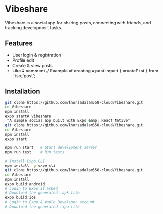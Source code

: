 # Vibeshare

Vibeshare is a social app for sharing posts, connecting with friends, and tracking development tasks.

## Features
- User login & registration
- Profile edit
- Create & view posts
- Like & comment
// Example of creating a post
import { createPost } from './src/post';
## Installation
```bash
git clone https://github.com/khorsadalam558-cloud/Vibeshare.git
cd Vibeshare
npm install
expo start# Vibeshare
 “A simple social app built with Expo &amp; React Native” 
git clone https://github.com/khorsadalam558-cloud/Vibeshare.git
cd Vibeshare
npm install
expo start

npm run start   # Start development server
npm run test    # Run tests

# Install Expo CLI
npm install -g expo-cli
git clone https://github.com/khorsadalam558-cloud/Vibeshare.git
cd Vibeshare
npm install
expo build:android
# Login to Expo if asked
# Download the generated .apk file
expo build:ios
# Login to Expo & Apple Developer account
# Download the generated .ipa file
